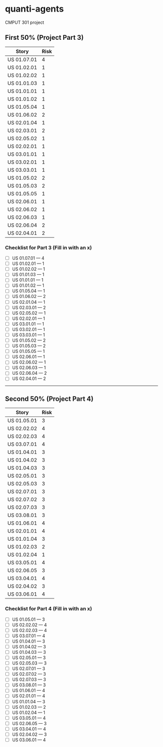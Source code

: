 # quanti-agents
CMPUT 301 project

## First 50% (Project Part 3)

| Story | Risk |
|---|---|
| US 01.07.01 | 4 |
| US 01.02.01 | 1 |
| US 01.02.02 | 1 |
| US 01.01.03 | 1 |
| US 01.01.01 | 1 |
| US 01.01.02 | 1 |
| US 01.05.04 | 1 |
| US 01.06.02 | 2 |
| US 02.01.04 | 1 |
| US 02.03.01 | 2 |
| US 02.05.02 | 1 |
| US 02.02.01 | 1 |
| US 03.01.01 | 1 |
| US 03.02.01 | 1 |
| US 03.03.01 | 1 |
| US 01.05.02 | 2 |
| US 01.05.03 | 2 |
| US 01.05.05 | 1 |
| US 02.06.01 | 1 |
| US 02.06.02 | 1 |
| US 02.06.03 | 1 |
| US 02.06.04 | 2 |
| US 02.04.01 | 2 |

### Checklist for Part 3 (Fill in with an x)
- [ ] US 01.07.01 — 4
- [ ] US 01.02.01 — 1
- [ ] US 01.02.02 — 1
- [ ] US 01.01.03 — 1
- [ ] US 01.01.01 — 1
- [ ] US 01.01.02 — 1
- [ ] US 01.05.04 — 1
- [ ] US 01.06.02 — 2
- [ ] US 02.01.04 — 1
- [ ] US 02.03.01 — 2
- [ ] US 02.05.02 — 1
- [ ] US 02.02.01 — 1
- [ ] US 03.01.01 — 1
- [ ] US 03.02.01 — 1
- [ ] US 03.03.01 — 1
- [ ] US 01.05.02 — 2
- [ ] US 01.05.03 — 2
- [ ] US 01.05.05 — 1
- [ ] US 02.06.01 — 1
- [ ] US 02.06.02 — 1
- [ ] US 02.06.03 — 1
- [ ] US 02.06.04 — 2
- [ ] US 02.04.01 — 2

---

## Second 50% (Project Part 4)

| Story | Risk |
|---|---|
| US 01.05.01 | 3 |
| US 02.02.02 | 4 |
| US 02.02.03 | 4 |
| US 03.07.01 | 4 |
| US 01.04.01 | 3 |
| US 01.04.02 | 3 |
| US 01.04.03 | 3 |
| US 02.05.01 | 3 |
| US 02.05.03 | 3 |
| US 02.07.01 | 3 |
| US 02.07.02 | 3 |
| US 02.07.03 | 3 |
| US 03.08.01 | 3 |
| US 01.06.01 | 4 |
| US 02.01.01 | 4 |
| US 01.01.04 | 3 |
| US 01.02.03 | 2 |
| US 01.02.04 | 1 |
| US 03.05.01 | 4 |
| US 02.06.05 | 3 |
| US 03.04.01 | 4 |
| US 02.04.02 | 3 |
| US 03.06.01 | 4 |

### Checklist for Part 4 (Fill in with an x)
- [ ] US 01.05.01 — 3
- [ ] US 02.02.02 — 4
- [ ] US 02.02.03 — 4
- [ ] US 03.07.01 — 4
- [ ] US 01.04.01 — 3
- [ ] US 01.04.02 — 3
- [ ] US 01.04.03 — 3
- [ ] US 02.05.01 — 3
- [ ] US 02.05.03 — 3
- [ ] US 02.07.01 — 3
- [ ] US 02.07.02 — 3
- [ ] US 02.07.03 — 3
- [ ] US 03.08.01 — 3
- [ ] US 01.06.01 — 4
- [ ] US 02.01.01 — 4
- [ ] US 01.01.04 — 3
- [ ] US 01.02.03 — 2
- [ ] US 01.02.04 — 1
- [ ] US 03.05.01 — 4
- [ ] US 02.06.05 — 3
- [ ] US 03.04.01 — 4
- [ ] US 02.04.02 — 3
- [ ] US 03.06.01 — 4
